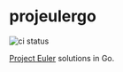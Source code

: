 # projeulergo

![ci status](https://github.com/willfurnass/projeulergo/actions/workflows/build-and-test.yml/badge.svg)

[Project Euler](https://projecteuler.net/) solutions in Go.
